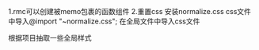 1.rmc可以创建被memo包裹的函数组件
2.重置css
安装normalize.css
css文件中导入@import "~normalize.css";
在全局文件中导入css文件

根据项目抽取一些全局样式

